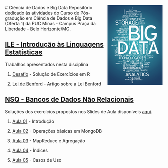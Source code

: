 <img src="/zImagens/word-cloud-big-data-1.jpg" align="right" width="35%" height="35%"/>
# Ciência de Dados e Big Data
Repositório dedicado às atividades do Curso de Pós-gradução em Ciência de Dados e Big Data (Oferta 1) da PUC Minas - Campus Praça da Liberdade - Belo Horizonte/MG.

## [ILE - Introdução às Linguagens Estatísticas](/LinguagensEstatisticas)
Trabalhos apresentados nesta disciplina

1. [Desafio](/LinguagensEstatisticas/Desafio) - Solução de Exercícios em R

2. [Lei de Benford](/LinguagensEstatisticas/ArtigoLeiDeBenford) - Artigo sobre a Lei Benford


## [NSQ - Bancos de Dados Não Relacionais](/NoSQL)
Soluções dos exercícios propostos nos Slides de Aula disponíveis [aqui](https://github.com/gcouti/nosql-class).

1. [Aula 01](/NoSQL/Aula01) - Introdução

2. [Aula 02](/NoSQL/Aula02) - Operações básicas em MongoDB

3. [Aula 03](/NoSQL/Aula03) - MapReduce e Agregação

4. [Aula 04](/NoSQL/Aula04) - Índices

5. [Aula 05](/NoSQL/Aula05) - Casos de Uso




